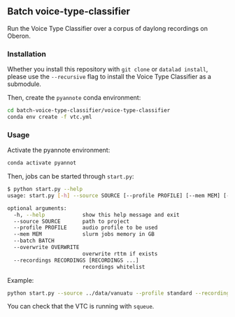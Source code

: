 ## Batch voice-type-classifier

Run the Voice Type Classifier over a corpus of daylong recordings on Oberon.

### Installation

Whether you install this repository with `git clone` or `datalad install`, please use the `--recursive` flag to install
the Voice Type Classifier as a submodule.

Then, create the `pyannote` conda environment:

```bash
cd batch-voice-type-classifier/voice-type-classifier
conda env create -f vtc.yml
```

### Usage

Activate the pyannote environment:

```bash
conda activate pyannot
```

Then, jobs can be started through `start.py`:

```bash
$ python start.py --help
usage: start.py [-h] --source SOURCE [--profile PROFILE] [--mem MEM] [--batch BATCH] [--overwrite OVERWRITE] [--recordings RECORDINGS [RECORDINGS ...]]

optional arguments:
  -h, --help            show this help message and exit
  --source SOURCE       path to project
  --profile PROFILE     audio profile to be used
  --mem MEM             slurm jobs memory in GB
  --batch BATCH
  --overwrite OVERWRITE
                        overwrite rttm if exists
  --recordings RECORDINGS [RECORDINGS ...]
                        recordings whitelist
```

Example:

```bash
python start.py --source ../data/vanuatu --profile standard --recordings ../data/vanuatu/recordings/raw/child9*.WAV
```

You can check that the VTC is running with `squeue`.
